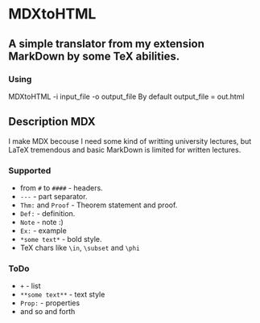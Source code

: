 MDXtoHTML
=========

## A simple translator from my extension MarkDown by some TeX abilities.

### Using
MDXtoHTML -i input_file -o output_file
By default output_file = out.html

## Description MDX
I make MDX becouse I need some kind of writting university lectures, but LaTeX tremendous and basic MarkDown is limited for written lectures.

### Supported
+ from `#` to `####` - headers.
+ `---` - part separator.
+ `Thm:` and `Proof` - Theorem statement and proof.
+ `Def:` - definition.
+ `Note` - note :)
+ `Ex:` - example
+ `*some text*` - bold style.
+ TeX chars like `\in`, `\subset` and `\phi`

### ToDo
+ `+` - list
+ `**some text**` - text style
+ `Prop:` - properties
+ and so and forth